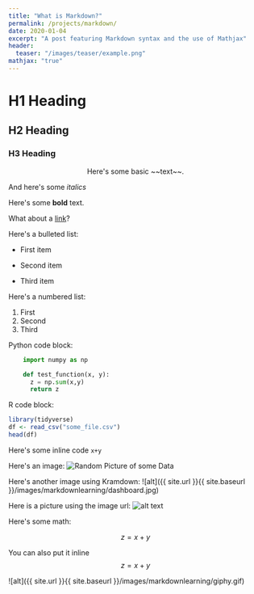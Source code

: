 ```yaml
---
title: "What is Markdown?"
permalink: /projects/markdown/
date: 2020-01-04
excerpt: "A post featuring Markdown syntax and the use of Mathjax"
header:
  teaser: "/images/teaser/example.png"
mathjax: "true"
---
```


# H1 Heading

## H2 Heading

### H3 Heading

<p style="text-align: center;">Here's some basic ~~text~~.</p>

And here's some *italics*

Here's some **bold** text.

What about a [link](https://github.com/TheeOriginalDev)?

Here's a bulleted list:
* First item
+ Second item
- Third item

Here's a numbered list:
1. First
2. Second
3. Third

Python code block:
```python
    import numpy as np

    def test_function(x, y):
      z = np.sum(x,y)
      return z
```

R code block:
```r
library(tidyverse)
df <- read_csv("some_file.csv")
head(df)
```

Here's some inline code `x+y`

Here's an image:
<img src="{{ site.url }}{{ site.baseurl }}/images/markdownlearning/somedata.png" alt="Random Picture of some Data">

Here's another image using Kramdown:
![alt]({{ site.url }}{{ site.baseurl }}/images/markdownlearning/dashboard.jpg)

Here is a picture using the image url:
![alt text](https://cdn1.sph.harvard.edu/wp-content/uploads/sites/21/2018/07/fruitveg-454x313.jpeg "Fruits & Veggies")

Here's some math:

$$z=x+y$$

You can also put it inline $$z=x+y$$

![alt]({{ site.url }}{{ site.baseurl }}/images/markdownlearning/giphy.gif)

